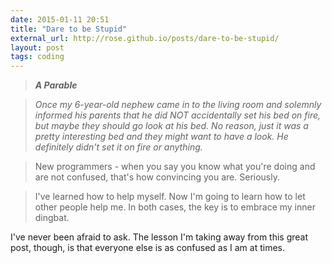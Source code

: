 ```yaml
---
date: 2015-01-11 20:51
title: "Dare to be Stupid"
external_url: http://rose.github.io/posts/dare-to-be-stupid/
layout: post
tags: coding
---
```


>***A Parable***

>*Once my 6-year-old nephew came in to the living room and solemnly informed his parents that he did NOT accidentally set his bed on fire, but maybe they should go look at his bed. No reason, just it was a pretty interesting bed and they might want to have a look. He definitely didn't set it on fire or anything.*

>New programmers - when you say you know what you're doing and are not confused, that's how convincing you are. Seriously.

>I've learned how to help myself. Now I'm going to learn how to let other people help me. In both cases, the key is to embrace my inner dingbat.

I've never been afraid to ask. The lesson I'm taking away from this great post, though, is that everyone else is as confused as I am at times.
